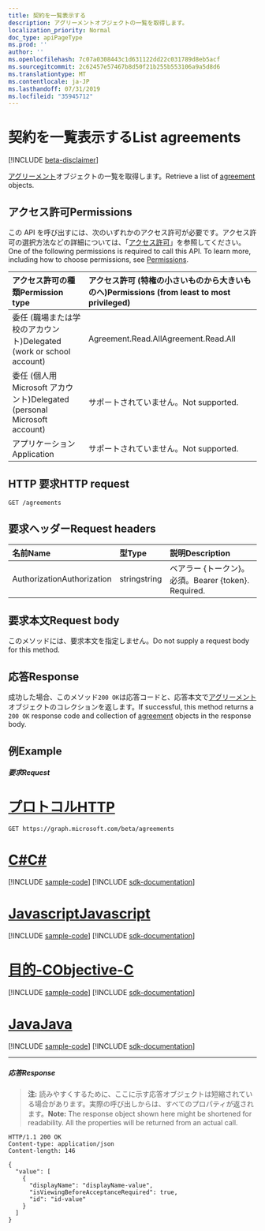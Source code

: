 ```yaml
---
title: 契約を一覧表示する
description: アグリーメントオブジェクトの一覧を取得します。
localization_priority: Normal
doc_type: apiPageType
ms.prod: ''
author: ''
ms.openlocfilehash: 7c07a0308443c1d631122dd22c031789d8eb5acf
ms.sourcegitcommit: 2c62457e57467b8d50f21b255b553106a9a5d8d6
ms.translationtype: MT
ms.contentlocale: ja-JP
ms.lasthandoff: 07/31/2019
ms.locfileid: "35945712"
---
```

# <a name="list-agreements"></a><span data-ttu-id="24c73-103">契約を一覧表示する</span><span class="sxs-lookup"><span data-stu-id="24c73-103">List agreements</span></span>

[!INCLUDE [beta-disclaimer](../../includes/beta-disclaimer.md)]

<span data-ttu-id="24c73-104">[アグリーメント](../resources/agreement.md)オブジェクトの一覧を取得します。</span><span class="sxs-lookup"><span data-stu-id="24c73-104">Retrieve a list of [agreement](../resources/agreement.md) objects.</span></span>
## <a name="permissions"></a><span data-ttu-id="24c73-105">アクセス許可</span><span class="sxs-lookup"><span data-stu-id="24c73-105">Permissions</span></span>
<span data-ttu-id="24c73-p101">この API を呼び出すには、次のいずれかのアクセス許可が必要です。アクセス許可の選択方法などの詳細については、「[アクセス許可](/graph/permissions-reference)」を参照してください。</span><span class="sxs-lookup"><span data-stu-id="24c73-p101">One of the following permissions is required to call this API. To learn more, including how to choose permissions, see [Permissions](/graph/permissions-reference).</span></span>

|<span data-ttu-id="24c73-108">アクセス許可の種類</span><span class="sxs-lookup"><span data-stu-id="24c73-108">Permission type</span></span>                        | <span data-ttu-id="24c73-109">アクセス許可 (特権の小さいものから大きいものへ)</span><span class="sxs-lookup"><span data-stu-id="24c73-109">Permissions (from least to most privileged)</span></span>              |
|:--------------------------------------|:---------------------------------------------------------|
|<span data-ttu-id="24c73-110">委任 (職場または学校のアカウント)</span><span class="sxs-lookup"><span data-stu-id="24c73-110">Delegated (work or school account)</span></span>     | <span data-ttu-id="24c73-111">Agreement.Read.All</span><span class="sxs-lookup"><span data-stu-id="24c73-111">Agreement.Read.All</span></span> |
|<span data-ttu-id="24c73-112">委任 (個人用 Microsoft アカウント)</span><span class="sxs-lookup"><span data-stu-id="24c73-112">Delegated (personal Microsoft account)</span></span> | <span data-ttu-id="24c73-113">サポートされていません。</span><span class="sxs-lookup"><span data-stu-id="24c73-113">Not supported.</span></span> |
|<span data-ttu-id="24c73-114">アプリケーション</span><span class="sxs-lookup"><span data-stu-id="24c73-114">Application</span></span>                            | <span data-ttu-id="24c73-115">サポートされていません。</span><span class="sxs-lookup"><span data-stu-id="24c73-115">Not supported.</span></span> |

## <a name="http-request"></a><span data-ttu-id="24c73-116">HTTP 要求</span><span class="sxs-lookup"><span data-stu-id="24c73-116">HTTP request</span></span>
<!-- { "blockType": "ignored" } -->
```http
GET /agreements
```
<!--
## Optional query parameters
This method supports the [OData Query Parameters](https://developer.microsoft.com/graph/docs/concepts/query_parameters) to help customize the response.
-->

## <a name="request-headers"></a><span data-ttu-id="24c73-117">要求ヘッダー</span><span class="sxs-lookup"><span data-stu-id="24c73-117">Request headers</span></span>
| <span data-ttu-id="24c73-118">名前</span><span class="sxs-lookup"><span data-stu-id="24c73-118">Name</span></span>         | <span data-ttu-id="24c73-119">型</span><span class="sxs-lookup"><span data-stu-id="24c73-119">Type</span></span>        | <span data-ttu-id="24c73-120">説明</span><span class="sxs-lookup"><span data-stu-id="24c73-120">Description</span></span> |
|:-------------|:------------|:------------|
| <span data-ttu-id="24c73-121">Authorization</span><span class="sxs-lookup"><span data-stu-id="24c73-121">Authorization</span></span> | <span data-ttu-id="24c73-122">string</span><span class="sxs-lookup"><span data-stu-id="24c73-122">string</span></span> | <span data-ttu-id="24c73-p102">ベアラー \{トークン\}。必須。</span><span class="sxs-lookup"><span data-stu-id="24c73-p102">Bearer \{token\}. Required.</span></span> |

## <a name="request-body"></a><span data-ttu-id="24c73-125">要求本文</span><span class="sxs-lookup"><span data-stu-id="24c73-125">Request body</span></span>
<span data-ttu-id="24c73-126">このメソッドには、要求本文を指定しません。</span><span class="sxs-lookup"><span data-stu-id="24c73-126">Do not supply a request body for this method.</span></span>
## <a name="response"></a><span data-ttu-id="24c73-127">応答</span><span class="sxs-lookup"><span data-stu-id="24c73-127">Response</span></span>
<span data-ttu-id="24c73-128">成功した場合、このメソッド`200 OK`は応答コードと、応答本文で[アグリーメント](../resources/agreement.md)オブジェクトのコレクションを返します。</span><span class="sxs-lookup"><span data-stu-id="24c73-128">If successful, this method returns a `200 OK` response code and collection of [agreement](../resources/agreement.md) objects in the response body.</span></span>
## <a name="example"></a><span data-ttu-id="24c73-129">例</span><span class="sxs-lookup"><span data-stu-id="24c73-129">Example</span></span>
##### <a name="request"></a><span data-ttu-id="24c73-130">要求</span><span class="sxs-lookup"><span data-stu-id="24c73-130">Request</span></span>

# <a name="httptabhttp"></a>[<span data-ttu-id="24c73-131">プロトコル</span><span class="sxs-lookup"><span data-stu-id="24c73-131">HTTP</span></span>](#tab/http)
<!-- {
  "blockType": "request",
  "name": "get_agreements"
}-->
```http
GET https://graph.microsoft.com/beta/agreements
```
# <a name="ctabcsharp"></a>[<span data-ttu-id="24c73-132">C#</span><span class="sxs-lookup"><span data-stu-id="24c73-132">C#</span></span>](#tab/csharp)
[!INCLUDE [sample-code](../includes/snippets/csharp/get-agreements-csharp-snippets.md)]
[!INCLUDE [sdk-documentation](../includes/snippets/snippets-sdk-documentation-link.md)]

# <a name="javascripttabjavascript"></a>[<span data-ttu-id="24c73-133">Javascript</span><span class="sxs-lookup"><span data-stu-id="24c73-133">Javascript</span></span>](#tab/javascript)
[!INCLUDE [sample-code](../includes/snippets/javascript/get-agreements-javascript-snippets.md)]
[!INCLUDE [sdk-documentation](../includes/snippets/snippets-sdk-documentation-link.md)]

# <a name="objective-ctabobjc"></a>[<span data-ttu-id="24c73-134">目的-C</span><span class="sxs-lookup"><span data-stu-id="24c73-134">Objective-C</span></span>](#tab/objc)
[!INCLUDE [sample-code](../includes/snippets/objc/get-agreements-objc-snippets.md)]
[!INCLUDE [sdk-documentation](../includes/snippets/snippets-sdk-documentation-link.md)]

# <a name="javatabjava"></a>[<span data-ttu-id="24c73-135">Java</span><span class="sxs-lookup"><span data-stu-id="24c73-135">Java</span></span>](#tab/java)
[!INCLUDE [sample-code](../includes/snippets/java/get-agreements-java-snippets.md)]
[!INCLUDE [sdk-documentation](../includes/snippets/snippets-sdk-documentation-link.md)]

---

##### <a name="response"></a><span data-ttu-id="24c73-136">応答</span><span class="sxs-lookup"><span data-stu-id="24c73-136">Response</span></span>
><span data-ttu-id="24c73-p103">**注:** 読みやすくするために、ここに示す応答オブジェクトは短縮されている場合があります。実際の呼び出しからは、すべてのプロパティが返されます。</span><span class="sxs-lookup"><span data-stu-id="24c73-p103">**Note:** The response object shown here might be shortened for readability. All the properties will be returned from an actual call.</span></span>
<!-- {
  "blockType": "response",
  "truncated": true,
  "@odata.type": "microsoft.graph.agreement",
  "isCollection": true
} -->
```http
HTTP/1.1 200 OK
Content-type: application/json
Content-length: 146

{
  "value": [
    {
      "displayName": "displayName-value",
      "isViewingBeforeAcceptanceRequired": true,
      "id": "id-value"
    }
  ]
}
```

<!-- uuid: 8fcb5dbc-d5aa-4681-8e31-b001d5168d79
2015-10-25 14:57:30 UTC -->
<!--
{
  "type": "#page.annotation",
  "description": "List agreements",
  "keywords": "",
  "section": "documentation",
  "tocPath": "",
  "suppressions": [
  ]
}
-->
